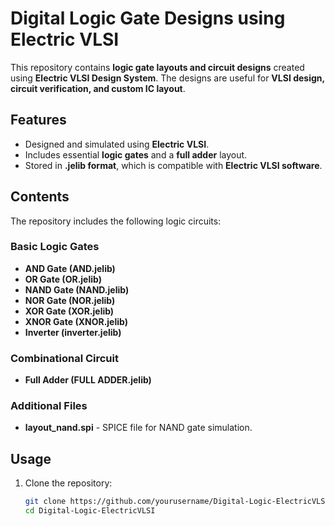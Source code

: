 # **Digital Logic Gate Designs using Electric VLSI**  

This repository contains **logic gate layouts and circuit designs** created using **Electric VLSI Design System**. The designs are useful for **VLSI design, circuit verification, and custom IC layout**.  

## **Features**  
- Designed and simulated using **Electric VLSI**.  
- Includes essential **logic gates** and a **full adder** layout.  
- Stored in **.jelib format**, which is compatible with **Electric VLSI software**.  

## **Contents**  
The repository includes the following logic circuits:  

### **Basic Logic Gates**  
- **AND Gate (AND.jelib)**  
- **OR Gate (OR.jelib)**  
- **NAND Gate (NAND.jelib)**  
- **NOR Gate (NOR.jelib)**  
- **XOR Gate (XOR.jelib)**  
- **XNOR Gate (XNOR.jelib)**  
- **Inverter (inverter.jelib)**  

### **Combinational Circuit**  
- **Full Adder (FULL ADDER.jelib)**  

### **Additional Files**  
- **layout_nand.spi** - SPICE file for NAND gate simulation.  

## **Usage**  
1. Clone the repository:  
   ```bash
   git clone https://github.com/yourusername/Digital-Logic-ElectricVLSI.git
   cd Digital-Logic-ElectricVLSI
